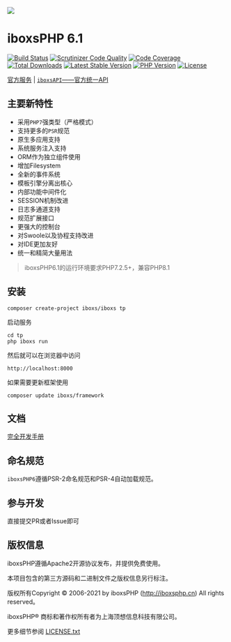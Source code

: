![](https://box.kancloud.cn/5a0aaa69a5ff42657b5c4715f3d49221) 

iboxsPHP 6.1
===============

[![Build Status](https://travis-ci.org/top-iboxs/framework.svg?branch=6.0)](https://travis-ci.org/top-iboxs/framework)
[![Scrutinizer Code Quality](https://scrutinizer-ci.com/g/top-iboxs/framework/badges/quality-score.png?b=6.0)](https://scrutinizer-ci.com/g/top-iboxs/framework/?branch=6.0)
[![Code Coverage](https://scrutinizer-ci.com/g/top-iboxs/framework/badges/coverage.png?b=6.0)](https://scrutinizer-ci.com/g/top-iboxs/framework/?branch=6.0)
[![Total Downloads](https://poser.pugx.org/iboxs/framework/downloads)](https://packagist.org/packages/iboxs/framework)
[![Latest Stable Version](https://poser.pugx.org/iboxs/framework/v/stable)](https://packagist.org/packages/iboxs/framework)
[![PHP Version](https://img.shields.io/badge/php-%3E%3D7.1-8892BF.svg)](http://www.php.net/)
[![License](https://poser.pugx.org/iboxs/framework/license)](https://packagist.org/packages/iboxs/framework)


[官方服务](https://www.iboxs.com) | [`iboxsAPI`——官方统一API](https://doc.iboxs.com/iboxs-api)

## 主要新特性

* 采用`PHP7`强类型（严格模式）
* 支持更多的`PSR`规范
* 原生多应用支持
* 系统服务注入支持
* ORM作为独立组件使用
* 增加Filesystem
* 全新的事件系统
* 模板引擎分离出核心
* 内部功能中间件化
* SESSION机制改进
* 日志多通道支持
* 规范扩展接口
* 更强大的控制台
* 对Swoole以及协程支持改进
* 对IDE更加友好
* 统一和精简大量用法


> iboxsPHP6.1的运行环境要求PHP7.2.5+，兼容PHP8.1

## 安装

~~~
composer create-project iboxs/iboxs tp
~~~

启动服务

~~~
cd tp
php iboxs run
~~~

然后就可以在浏览器中访问

~~~
http://localhost:8000
~~~

如果需要更新框架使用
~~~
composer update iboxs/framework
~~~

## 文档

[完全开发手册](https://www.kancloud.cn/manual/iboxsphp6_0/content)

## 命名规范

`iboxsPHP6`遵循PSR-2命名规范和PSR-4自动加载规范。

## 参与开发

直接提交PR或者Issue即可

## 版权信息

iboxsPHP遵循Apache2开源协议发布，并提供免费使用。

本项目包含的第三方源码和二进制文件之版权信息另行标注。

版权所有Copyright © 2006-2021 by iboxsPHP (http://iboxsphp.cn) All rights reserved。

iboxsPHP® 商标和著作权所有者为上海顶想信息科技有限公司。

更多细节参阅 [LICENSE.txt](LICENSE.txt)
